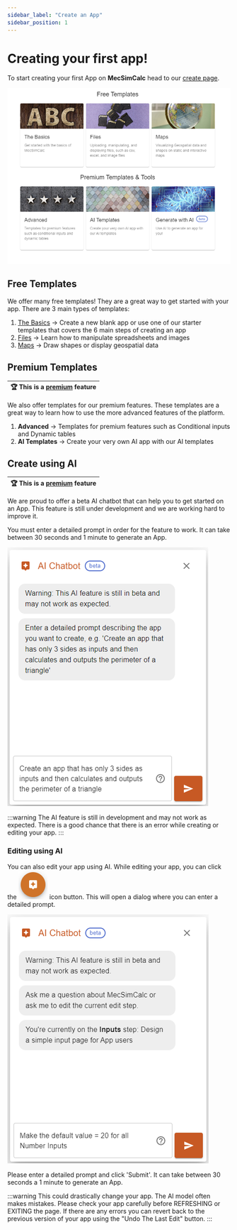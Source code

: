 ```yaml
---
sidebar_label: "Create an App"
sidebar_position: 1
---
```


# Creating your first app!

To start creating your first App on **MecSimCalc** head to our [create page](https://mecsimcalc.com/create).

![create page](/docs/getting-started/create_options.png)

## Free Templates

We offer many free templates! They are a great way to get started with your app. There are 3 main types of templates:

1. [The Basics](./example-1) &#8594; Create a new blank app or use one of our starter templates that covers the 6 main steps of creating an app
2. [Files](../files/overview) &#8594; Learn how to manipulate spreadsheets and images
3. [Maps](../maps/overview) &#8594; Draw shapes or display geospatial data

## Premium Templates

| :trophy: This is a [premium](https://mecsimcalc.com/pricing) feature |
| -------------------------------------------------------------------- |

We also offer templates for our premium features. These templates are a great way to learn how to use the more advanced features of the platform.

1. **Advanced** &#8594; Templates for premium features such as Conditional inputs and Dynamic tables
2. **AI Templates** &#8594; Create your very own AI app with our AI templates

## Create using AI

| :trophy: This is a [premium](https://mecsimcalc.com/pricing) feature |
| -------------------------------------------------------------------- |

We are proud to offer a beta AI chatbot that can help you to get started on an App. This feature is still under development and we are working hard to improve it.

You must enter a detailed prompt in order for the feature to work. It can take between 30 seconds and 1 minute to generate an App.

![Example prompt](/docs/getting-started/create_using_ai_prompt.png)

:::warning
The AI feature is still in development and may not work as expected. There is a good chance that there is an error while creating or editing your app.
:::

### Editing using AI

You can also edit your app using AI. While editing your app, you can click the ![brain](/docs/getting-started/ai_edit_btn.png) icon button. This will open a dialog where you can enter a detailed prompt.

![edit using ai](/docs/getting-started/edit_using_ai_prompt.png)

Please enter a detailed prompt and click 'Submit'. It can take between 30 seconds a 1 minute to generate an App.

:::warning
This could drastically change your app. The AI model often makes mistakes. Please check your app carefully before REFRESHING or EXITING the page.
If there are any errors you can revert back to the previous version of your app using the "Undo The Last Edit" button.
:::
